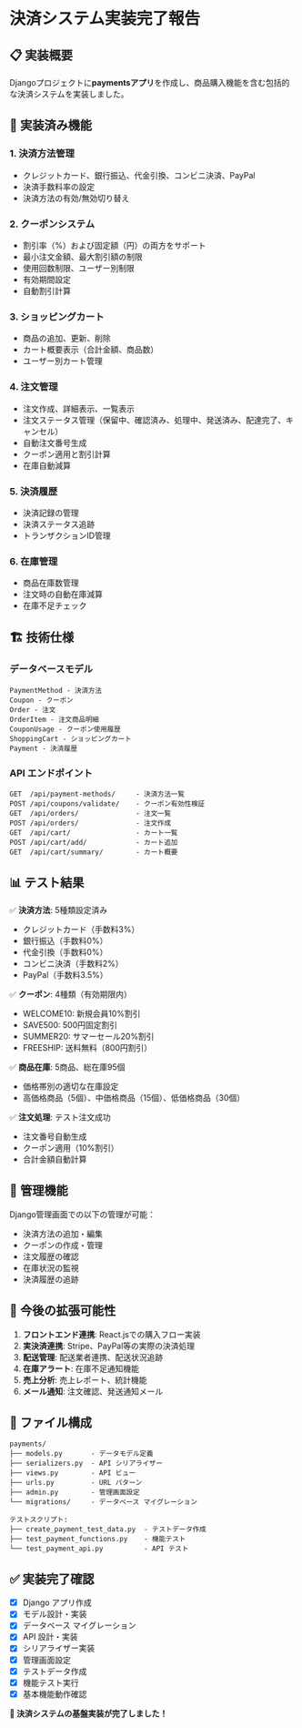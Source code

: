 # 決済システム実装完了報告

## 📋 実装概要

Djangoプロジェクトに**paymentsアプリ**を作成し、商品購入機能を含む包括的な決済システムを実装しました。

## 🎯 実装済み機能

### 1. **決済方法管理**
- クレジットカード、銀行振込、代金引換、コンビニ決済、PayPal
- 決済手数料率の設定
- 決済方法の有効/無効切り替え

### 2. **クーポンシステム**
- 割引率（%）および固定額（円）の両方をサポート
- 最小注文金額、最大割引額の制限
- 使用回数制限、ユーザー別制限
- 有効期間設定
- 自動割引計算

### 3. **ショッピングカート**
- 商品の追加、更新、削除
- カート概要表示（合計金額、商品数）
- ユーザー別カート管理

### 4. **注文管理**
- 注文作成、詳細表示、一覧表示
- 注文ステータス管理（保留中、確認済み、処理中、発送済み、配達完了、キャンセル）
- 自動注文番号生成
- クーポン適用と割引計算
- 在庫自動減算

### 5. **決済履歴**
- 決済記録の管理
- 決済ステータス追跡
- トランザクションID管理

### 6. **在庫管理**
- 商品在庫数管理
- 注文時の自動在庫減算
- 在庫不足チェック

## 🏗️ 技術仕様

### データベースモデル
```
PaymentMethod - 決済方法
Coupon - クーポン
Order - 注文
OrderItem - 注文商品明細
CouponUsage - クーポン使用履歴
ShoppingCart - ショッピングカート
Payment - 決済履歴
```

### API エンドポイント
```
GET  /api/payment-methods/     - 決済方法一覧
POST /api/coupons/validate/    - クーポン有効性検証
GET  /api/orders/              - 注文一覧
POST /api/orders/              - 注文作成
GET  /api/cart/                - カート一覧
POST /api/cart/add/            - カート追加
GET  /api/cart/summary/        - カート概要
```

## 📊 テスト結果

✅ **決済方法**: 5種類設定済み
- クレジットカード（手数料3%）
- 銀行振込（手数料0%）
- 代金引換（手数料0%）
- コンビニ決済（手数料2%）
- PayPal（手数料3.5%）

✅ **クーポン**: 4種類（有効期限内）
- WELCOME10: 新規会員10%割引
- SAVE500: 500円固定割引
- SUMMER20: サマーセール20%割引
- FREESHIP: 送料無料（800円割引）

✅ **商品在庫**: 5商品、総在庫95個
- 価格帯別の適切な在庫設定
- 高価格商品（5個）、中価格商品（15個）、低価格商品（30個）

✅ **注文処理**: テスト注文成功
- 注文番号自動生成
- クーポン適用（10%割引）
- 合計金額自動計算

## 🔧 管理機能

Django管理画面での以下の管理が可能：
- 決済方法の追加・編集
- クーポンの作成・管理
- 注文履歴の確認
- 在庫状況の監視
- 決済履歴の追跡

## 🚀 今後の拡張可能性

1. **フロントエンド連携**: React.jsでの購入フロー実装
2. **実決済連携**: Stripe、PayPal等の実際の決済処理
3. **配送管理**: 配送業者連携、配送状況追跡
4. **在庫アラート**: 在庫不足通知機能
5. **売上分析**: 売上レポート、統計機能
6. **メール通知**: 注文確認、発送通知メール

## 📁 ファイル構成

```
payments/
├── models.py       - データモデル定義
├── serializers.py  - API シリアライザー
├── views.py        - API ビュー
├── urls.py         - URL パターン
├── admin.py        - 管理画面設定
└── migrations/     - データベース マイグレーション

テストスクリプト:
├── create_payment_test_data.py  - テストデータ作成
├── test_payment_functions.py    - 機能テスト
└── test_payment_api.py          - API テスト
```

## ✅ 実装完了確認

- [x] Django アプリ作成
- [x] モデル設計・実装
- [x] データベース マイグレーション
- [x] API 設計・実装
- [x] シリアライザー実装
- [x] 管理画面設定
- [x] テストデータ作成
- [x] 機能テスト実行
- [x] 基本機能動作確認

**🎉 決済システムの基盤実装が完了しました！**
